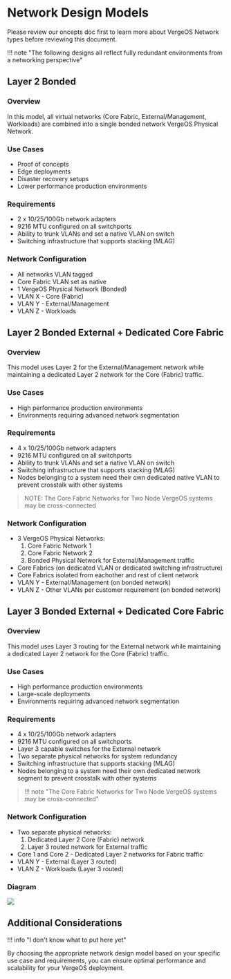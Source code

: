 # Network Design Models

Please review our oncepts doc first to learn more about VergeOS Network types before reviewing this document.

!!! note "The following designs all reflect fully redundant environments from a networking perspective"

## Layer 2 Bonded

### Overview
In this model, all virtual networks (Core Fabric, External/Management, Workloads) are combined into a single bonded network VergeOS Physical Network.

### Use Cases
- Proof of concepts
- Edge deployments
- Disaster recovery setups
- Lower performance production environments

### Requirements
- 2 x 10/25/100Gb network adapters
- 9216 MTU configured on all switchports
- Ability to trunk VLANs and set a native VLAN on switch 
- Switching infrastructure that supports stacking (MLAG)

### Network Configuration
- All networks VLAN tagged
- Core Fabric VLAN set as native
- 1 VergeOS Physical Network (Bonded)
- VLAN X - Core (Fabric)
- VLAN Y - External/Management
- VLAN Z - Workloads

## Layer 2 Bonded External + Dedicated Core Fabric

### Overview
This model uses Layer 2 for the External/Management network while maintaining a dedicated Layer 2 network for the Core (Fabric) traffic.

### Use Cases
- High performance production environments
- Environments requiring advanced network segmentation

### Requirements
- 4 x 10/25/100Gb network adapters
- 9216 MTU configured on all switchports
- Ability to trunk VLANs and set a native VLAN on switch 
- Switching infrastructure that supports stacking (MLAG)
- Nodes belonging to a system need their own dedicated native VLAN to prevent crosstalk with other systems

> NOTE: The Core Fabric Networks for Two Node VergeOS systems may be cross-connected

### Network Configuration
- 3 VergeOS Physical Networks:
  1. Core Fabric Network 1
  2. Core Fabric Network 2
  3. Bonded Physical Network for External/Management traffic
- Core Fabrics (on dedicated VLAN or dedicated switching infrastructure)
- Core Fabrics isolated from eachother and rest of client network
- VLAN Y - External/Management (on bonded network)
- VLAN Z - Other VLANs per customer requirement (on bonded network)

## Layer 3 Bonded External + Dedicated Core Fabric

### Overview
This model uses Layer 3 routing for the External network while maintaining a dedicated Layer 2 network for the Core (Fabric) traffic.

### Use Cases
- High performance production environments
- Large-scale deployments
- Environments requiring advanced network segmentation

### Requirements
- 4 x 10/25/100Gb network adapters
- 9216 MTU configured on all switchports
- Layer 3 capable switches for the External network
- Two separate physical networks for system redundancy
- Switching infrastructure that supports stacking (MLAG)
- Nodes belonging to a system need their own dedicated network segment to prevent crosstalk with other systems

> !!! note "The Core Fabric Networks for Two Node VergeOS systems may be cross-connected"

### Network Configuration
- Two separate physical networks:
  1. Dedicated Layer 2 Core (Fabric) network
  2. Layer 3 routed network for External traffic
- Core 1 and Core 2 - Dedicated Layer 2 networks for Fabric traffic
- VLAN Y - External (Layer 3 routed)
- VLAN Z - Workloads (Layer 3 routed)

### Diagram

![](/docs/assets/layer3bonded.png)

## Additional Considerations

!!! info "I don't know what to put here yet"

By choosing the appropriate network design model based on your specific use case and requirements, you can ensure optimal performance and scalability for your VergeOS deployment.
